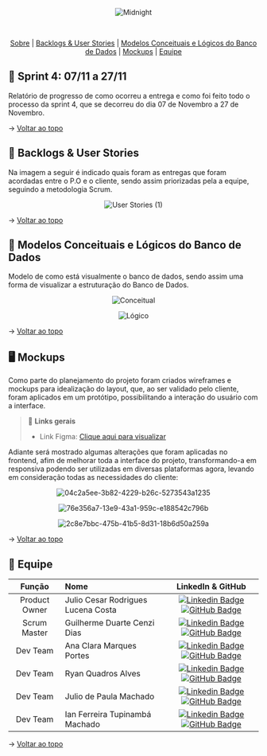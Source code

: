 <div align="center">
    
![Midnight](https://user-images.githubusercontent.com/79495727/186236948-b6e259f5-b2ba-44c6-844c-ffe2eb2b0fbf.png)
</div>
<br id="topo">
<p align="center">
    <a href="#sobre">Sobre</a>  |  
    <a href="#backlogs">Backlogs & User Stories</a>  |  
    <a href="#MdB">Modelos Conceituais e Lógicos do Banco de Dados</a>  | 
    <a href="#prototipo">Mockups</a>  |   
    <a href="#equipe">Equipe</a>
</p>
   
<span id="sobre">

## :bookmark_tabs: Sprint 4: 07/11 a 27/11
Relatório de progresso de como ocorreu a entrega e como foi feito todo o processo da sprint 4, que se decorreu do dia 07 de Novembro a 27 de Novembro.

    
→ [Voltar ao topo](#topo)

<span id="backlogs">

## :dart: Backlogs & User Stories
    
Na imagem a seguir é indicado quais foram as entregas que foram acordadas entre o P.O e o cliente, sendo assim priorizadas pela a equipe, seguindo a metodologia Scrum.
  
<div align="center">
    
![ User Stories (1)](https://user-images.githubusercontent.com/101107794/204179763-eefbc9f7-52a7-4fb9-8076-6080edb6f901.png)



</div>
  
→ [Voltar ao topo](#topo)

<span id="MdB">

## 👾 Modelos Conceituais e Lógicos do Banco de Dados
Modelo de como está visualmente o banco de dados, sendo assim uma forma de visualizar a estruturação do Banco de Dados.


<div align="center">


![Conceitual](https://user-images.githubusercontent.com/101107794/200223271-ecf0c38a-b3e8-4a27-9a62-bfb32fe7eb57.jpeg)

![Lógico](https://user-images.githubusercontent.com/101107794/200223303-41df47cc-2771-431b-8f88-7b549ecaab5c.jpeg)

</div>
  
→ [Voltar ao topo](#topo)


<span id="prototipo">


## :desktop_computer: Mockups
Como parte do planejamento do projeto foram criados wireframes e mockups para idealização do layout, que, ao ser validado pelo cliente, foram aplicados em um protótipo, possibilitando a interação do usuário com a interface.
    

    
> 🔗 **Links gerais** <br>
> - Link Figma: [Clique aqui para visualizar](https://www.figma.com/file/yeUkyS8cgm8wVefsG9YVCU/ROBO---FRONT-(Copy)?node-id=0%3A1)

Adiante será mostrado algumas alterações que foram aplicadas no frontend, afim de melhorar toda a interface do projeto, transformando-a em responsiva podendo ser utilizadas em diversas plataformas agora, levando em consideração todas as necessidades do cliente:
    
    
<div align="center">
    
![04c2a5ee-3b82-4229-b26c-5273543a1235](https://user-images.githubusercontent.com/101107794/204189631-22a5d436-854a-4a16-b660-76c8548ae4b8.jpg)
    
![76e356a7-13e9-43a1-959c-e188542c796b](https://user-images.githubusercontent.com/101107794/204189600-5c4b7843-8604-43d2-a686-89395601ae59.jpg) 

![2c8e7bbc-475b-41b5-8d31-18b6d50a259a](https://user-images.githubusercontent.com/101107794/204189236-4a7dabc4-6f7e-414f-b476-5e94b14bce8b.jpg)

</div>



    
→ [Voltar ao topo](#topo)


<span id="equipe">

## :busts_in_silhouette: Equipe

|    Função     | Nome                                  |                                                                                                                                                      LinkedIn & GitHub                                                                                                                                                      |
| :-----------: | :------------------------------------ | :-------------------------------------------------------------------------------------------------------------------------------------------------------------------------------------------------------------------------------------------------------------------------------------------------------------------------: |
| Product Owner | Julio Cesar Rodrigues Lucena Costa           |     [![Linkedin Badge](https://img.shields.io/badge/Linkedin-blue?style=flat-square&logo=Linkedin&logoColor=white)](https://www.linkedin.com/in/julio-lucena-2001) [![GitHub Badge](https://img.shields.io/badge/GitHub-111217?style=flat-square&logo=github&logoColor=white)](https://github.com/JulioL2001)              |
| Scrum Master  | Guilherme Duarte Cenzi Dias |      [![Linkedin Badge](https://img.shields.io/badge/Linkedin-blue?style=flat-square&logo=Linkedin&logoColor=white)](https://www.linkedin.com/in/guilherme-duarte-cenzi-dias-9737621b6) [![GitHub Badge](https://img.shields.io/badge/GitHub-111217?style=flat-square&logo=github&logoColor=white)](https://github.com/Guilhermedcdias)     |
|   Dev Team    | Ana Clara Marques Portes               |         [![Linkedin Badge](https://img.shields.io/badge/Linkedin-blue?style=flat-square&logo=Linkedin&logoColor=white)]() [![GitHub Badge](https://img.shields.io/badge/GitHub-111217?style=flat-square&logo=github&logoColor=white)](https://github.com/AnaMarks)        |
|   Dev Team    | Ryan Quadros Alves                 |   [![Linkedin Badge](https://img.shields.io/badge/Linkedin-blue?style=flat-square&logo=Linkedin&logoColor=white)](https://www.linkedin.com/in/ryan-alves-661ba823b) [![GitHub Badge](https://img.shields.io/badge/GitHub-111217?style=flat-square&logo=github&logoColor=white)](https://github.com/XLryan246)   |
|   Dev Team    | Julio de Paula Machado       |           [![Linkedin Badge](https://img.shields.io/badge/Linkedin-blue?style=flat-square&logo=Linkedin&logoColor=white)]() [![GitHub Badge](https://img.shields.io/badge/GitHub-111217?style=flat-square&logo=github&logoColor=white)](https://github.com/JulioPm142)          |
|   Dev Team    | Ian Ferreira Tupinambá Machado       |        [![Linkedin Badge](https://img.shields.io/badge/Linkedin-blue?style=flat-square&logo=Linkedin&logoColor=white)](https://www.linkedin.com/in/itupii) [![GitHub Badge](https://img.shields.io/badge/GitHub-111217?style=flat-square&logo=github&logoColor=white)](https://github.com/itupii)            |


→ [Voltar ao topo](#topo)
